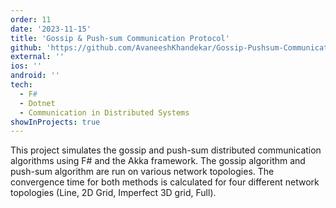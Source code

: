 ```yaml
---
order: 11
date: '2023-11-15'
title: 'Gossip & Push-sum Communication Protocol'
github: 'https://github.com/AvaneeshKhandekar/Gossip-Pushsum-Communication'
external: ''
ios: ''
android: ''
tech:
  - F#
  - Dotnet
  - Communication in Distributed Systems
showInProjects: true
---
```


This project simulates the gossip and push-sum distributed communication algorithms using F# and the Akka framework. The gossip algorithm and push-sum algorithm are run on various network topologies. The convergence time for both methods is calculated for four different network topologies (Line, 2D Grid, Imperfect 3D grid, Full).
